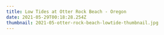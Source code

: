 ```yaml
---
title: Low Tides at Otter Rock Beach - Oregon
date: 2021-05-29T00:18:28.254Z
thumbnail: 2021-05-otter-rock-beach-lowtide-thumbnail.jpg
---
```

